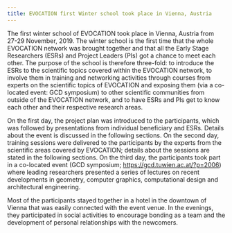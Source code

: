 ```yaml
---
title: EVOCATION first Winter school took place in Vienna, Austria
---
```

The first winter school of EVOCATION took place in Vienna, Austria from 27-29 November, 2019. The winter school is the first time that the whole EVOCATION network was brought together and that all the Early Stage Researchers (ESRs) and Project Leaders (PIs) got a chance to meet each other. The purpose of the school is therefore three-fold: to introduce the ESRs to the scientific topics covered within the EVOCATION network, to involve them in training and networking activities through courses from experts on the scientific topics of EVOCATION and exposing them (via a co-located event: GCD symposium) to other scientific communities from outside of the EVOCATION network, and to have ESRs and PIs get to know each other and their respective research areas.

On the first day, the project plan was introduced to the participants, which was followed by presentations from individual beneficiary and ESRs. Details about the event is discussed in the following sections. On the second day, training sessions were delivered to the participants by the experts from the scientific areas covered by EVOCATION; details about the sessions are stated in the following sections. On the third day, the participants took part in a co-located event (GCD symposium; ​<a href="https://gcd.tuwien.ac.at/?p=2006">https://gcd.tuwien.ac.at/?p=2006</a>)​ where leading researchers presented a series of lectures on recent developments in geometry, computer graphics, computational design and architectural engineering.

Most of the participants stayed together in a hotel in the downtown of Vienna that was easily connected with the event venue. In the evenings, they participated in social activities to encourage bonding as a team and the development of personal relationships with the newcomers.



<!--
The Marie Skłodowska-Curie Innovative Training Network **Advanced Visual and Geometric Computing for 3D Capture, Display, and Fabrication (EVOCATION)** has officially started on October 1, 2018. For more information go [here](/about).
-->